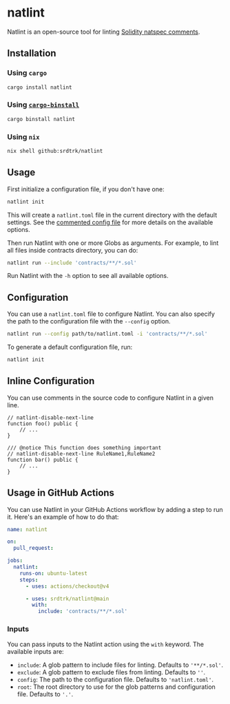 # natlint

Natlint is an open-source tool for linting [Solidity natspec comments](https://docs.soliditylang.org/en/develop/natspec-format.html).

## Installation

### Using `cargo`

```bash
cargo install natlint
```

### Using [`cargo-binstall`](https://github.com/cargo-bins/cargo-binstall)

```bash
cargo binstall natlint
```

### Using `nix`

```bash
nix shell github:srdtrk/natlint
```

## Usage

First initialize a configuration file, if you don't have one:

```bash
natlint init
```

This will create a `natlint.toml` file in the current directory with the default settings. See the [commented config file](./natlint.toml) for more details on the available options.

Then run Natlint with one or more Globs as arguments. For example, to lint all files inside contracts directory, you can do:

```bash
natlint run --include 'contracts/**/*.sol'
```

Run Natlint with the `-h` option to see all available options.

## Configuration

You can use a `natlint.toml` file to configure Natlint. You can also specify the path to the configuration file with the `--config` option.

```bash
natlint run --config path/to/natlint.toml -i 'contracts/**/*.sol'
```

To generate a default configuration file, run:

```bash
natlint init
```

## Inline Configuration

You can use comments in the source code to configure Natlint in a given line.

```solidity
// natlint-disable-next-line
function foo() public {
    // ...
}

/// @notice This function does something important
// natlint-disable-next-line RuleName1,RuleName2
function bar() public {
    // ...
}
```

## Usage in GitHub Actions

You can use Natlint in your GitHub Actions workflow by adding a step to run it. Here's an example of how to do that:

```yaml
name: natlint

on:
  pull_request:

jobs:
  natlint:
    runs-on: ubuntu-latest
    steps:
      - uses: actions/checkout@v4

      - uses: srdtrk/natlint@main
        with:
          include: 'contracts/**/*.sol'
```

### Inputs

You can pass inputs to the Natlint action using the `with` keyword. The available inputs are:

- `include`: A glob pattern to include files for linting. Defaults to `'**/*.sol'`.
- `exclude`: A glob pattern to exclude files from linting. Defaults to `''`.
- `config`: The path to the configuration file. Defaults to `'natlint.toml'`.
- `root`: The root directory to use for the glob patterns and configuration file. Defaults to `'.'`.
